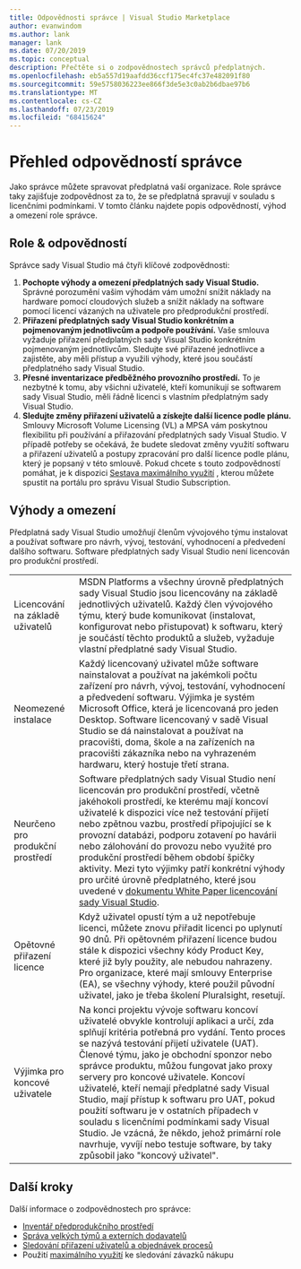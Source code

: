 ```yaml
---
title: Odpovědnosti správce | Visual Studio Marketplace
author: evanwindom
ms.author: lank
manager: lank
ms.date: 07/20/2019
ms.topic: conceptual
description: Přečtěte si o zodpovědnostech správců předplatných.
ms.openlocfilehash: eb5a557d19aafdd36ccf175ec4fc37e482091f80
ms.sourcegitcommit: 59e5758036223ee866f3de5e3c0ab2b6dbae97b6
ms.translationtype: MT
ms.contentlocale: cs-CZ
ms.lasthandoff: 07/23/2019
ms.locfileid: "68415624"
---
```

# <a name="overview-of-administrator-responsibilities"></a>Přehled odpovědností správce
Jako správce můžete spravovat předplatná vaší organizace.  Role správce taky zajišťuje zodpovědnost za to, že se předplatná spravují v souladu s licenčními podmínkami. V tomto článku najdete popis odpovědností, výhod a omezení role správce.

## <a name="roles--responsibilities"></a>Role & odpovědností
Správce sady Visual Studio má čtyři klíčové zodpovědnosti:

1. **Pochopte výhody a omezení předplatných sady Visual Studio.** Správné porozumění vašim výhodám vám umožní snížit náklady na hardware pomocí cloudových služeb a snížit náklady na software pomocí licencí vázaných na uživatele pro předprodukční prostředí. 
2. **Přiřazení předplatných sady Visual Studio konkrétním a pojmenovaným jednotlivcům a podpoře používání.** Vaše smlouva vyžaduje přiřazení předplatných sady Visual Studio konkrétním pojmenovaným jednotlivcům. Sledujte své přiřazené jednotlivce a zajistěte, aby měli přístup a využili výhody, které jsou součástí předplatného sady Visual Studio.
3. **Přesné inventarizace předběžného provozního prostředí.** To je nezbytné k tomu, aby všichni uživatelé, kteří komunikují se softwarem sady Visual Studio, měli řádně licenci s vlastním předplatným sady Visual Studio. 
4. **Sledujte změny přiřazení uživatelů a získejte další licence podle plánu.** Smlouvy Microsoft Volume Licensing (VL) a MPSA vám poskytnou flexibilitu při používání a přiřazování předplatných sady Visual Studio. V případě potřeby se očekává, že budete sledovat změny využití softwaru a přiřazení uživatelů a postupy zpracování pro další licence podle plánu, který je popsaný v této smlouvě.  Pokud chcete s touto zodpovědností pomáhat, je k dispozici [Sestava maximálního využití](maximum-usage.md) , kterou můžete spustit na portálu pro správu Visual Studio Subscription. 

## <a name="benefits-and-limitations"></a>Výhody a omezení
Předplatná sady Visual Studio umožňují členům vývojového týmu instalovat a používat software pro návrh, vývoj, testování, vyhodnocení a předvedení dalšího softwaru. Software předplatných sady Visual Studio není licencován pro produkční prostředí.

|                                          |                         |
|------------------------------------------|----------------------------------------------------------------------------------------------------------------------------------------------------------------------------------------------------------------------------------------------------------------------------------------------------------------------------------------------------------------------------------------------------------------------------------------------------------------------------------------------------------------------------------------------------------------------------------------------------------------------------|
| Licencování na základě uživatelů                     | MSDN Platforms a všechny úrovně předplatných sady Visual Studio jsou licencovány na základě jednotlivých uživatelů. Každý člen vývojového týmu, který bude komunikovat (instalovat, konfigurovat nebo přistupovat) k softwaru, který je součástí těchto produktů a služeb, vyžaduje vlastní předplatné sady Visual Studio.                                                                                                                                                                                                                                                                                                                                  |
| Neomezené instalace                  | Každý licencovaný uživatel může software nainstalovat a používat na jakémkoli počtu zařízení pro návrh, vývoj, testování, vyhodnocení a předvedení softwaru. Výjimka je systém Microsoft Office, která je licencovaná pro jeden Desktop. Software licencovaný v sadě Visual Studio se dá nainstalovat a používat na pracovišti, doma, škole a na zařízeních na pracovišti zákazníka nebo na vyhrazeném hardwaru, který hostuje třetí strana.                                                                                                                                                                                                                                  |
| Neurčeno pro produkční prostředí | Software předplatných sady Visual Studio není licencován pro produkční prostředí, včetně jakéhokoli prostředí, ke kterému mají koncoví uživatelé k dispozici více než testování přijetí nebo zpětnou vazbu, prostředí připojující se k provozní databázi, podporu zotavení po havárii nebo zálohování do provozu nebo využité pro produkční prostředí během období špičky aktivity. Mezi tyto výjimky patří konkrétní výhody pro určité úrovně předplatného, které jsou uvedené v [dokumentu White Paper licencování sady Visual Studio](https://aka.ms/vslicensing).                                                                                            |
| Opětovné přiřazení licence                     | Když uživatel opustí tým a už nepotřebuje licenci, můžete znovu přiřadit licenci po uplynutí 90 dnů. Při opětovném přiřazení licence budou stále k dispozici všechny kódy Product Key, které již byly použity, ale nebudou nahrazeny. Pro organizace, které mají smlouvy Enterprise (EA), se všechny výhody, které použil původní uživatel, jako je třeba školení Pluralsight, resetují.                                                                                                                                                                                                                                                 |
| Výjimka pro koncové uživatele                  | Na konci projektu vývoje softwaru koncoví uživatelé obvykle kontrolují aplikaci a určí, zda splňují kritéria potřebná pro vydání. Tento proces se nazývá testování přijetí uživatele (UAT). Členové týmu, jako je obchodní sponzor nebo správce produktu, můžou fungovat jako proxy servery pro koncové uživatele. Koncoví uživatelé, kteří nemají předplatné sady Visual Studio, mají přístup k softwaru pro UAT, pokud použití softwaru je v ostatních případech v souladu s licenčními podmínkami sady Visual Studio. Je vzácná, že někdo, jehož primární role navrhuje, vyvíjí nebo testuje software, by taky způsobil jako "koncový uživatel". |

## <a name="next-steps"></a>Další kroky
Další informace o zodpovědnostech pro správce:
- [Inventář předprodukčního prostředí](admin-inventory.md)
- [Správa velkých týmů a externích dodavatelů](manage-teams.md)
- [Sledování přiřazení uživatelů a objednávek procesů](assignments-orders.md)
- Použití [maximálního využití](maximum-usage.md) ke sledování závazků nákupu
